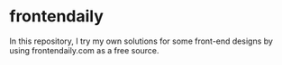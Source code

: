 # frontendaily
In this repository, I try my own solutions for some front-end designs by using frontendaily.com as a free source.
